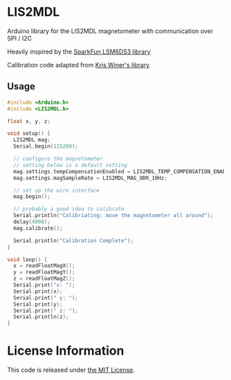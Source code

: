 # LIS2MDL
Arduino library for the LIS2MDL magnetometer with communication over SPI / I2C

Heavily inspired by the [SparkFun LSM6DS3 library](https://github.com/sparkfun/SparkFun_LSM6DS3_Arduino_Library)

Calibration code adapted from [Kris Winer's library](https://github.com/kriswiner/LSM6DSM_LIS2MDL_LPS22HB)

## Usage

```c++
#include <Arduino.h>
#include <LIS2MDL.h>

float x, y, z;

void setup() {
  LIS2MDL mag;
  Serial.begin(115200);

  // configure the magnetometer
  // setting below is a default setting
  mag.settings.tempCompensationEnabled = LIS2MDL_TEMP_COMPENSATION_ENABLED;
  mag.settings.magSampleRate = LIS2MDL_MAG_ODR_10Hz;

  // set up the wire interface
  mag.begin();

  // probably a good idea to calibrate
  Serial.println("Calibriating: move the magnetometer all around");
  delay(4000);
  mag.calibrate();

  Serial.println("Calibration Complete");
}

void loop() {
  x = readFloatMagX();
  y = readFloatMagY();
  z = readFloatMagZ();
  Serial.print("x: ");
  Serial.print(x);
  Serial.print(" y: ");
  Serial.print(y);
  Serial.print(" z: ");
  Serial.println(z);
}
```

# License Information
This code is released under [the MIT License](LICENSE).